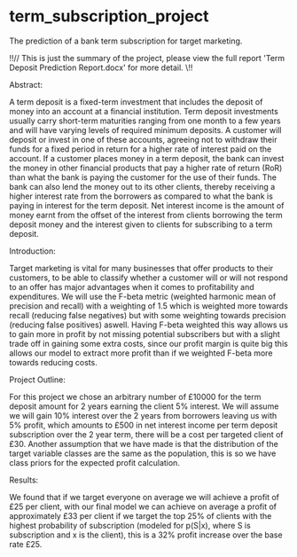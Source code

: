 # term_subscription_project
The prediction of a bank term subscription for target marketing.


!!//  This is just the summary of the project, please view the full report 'Term Deposit Prediction Report.docx' for more detail.  \\!!


Abstract:

A term deposit is a fixed-term investment that includes the deposit of money into an account at a financial institution. Term deposit investments usually carry short-term maturities ranging from one month to a few years and will have varying levels of required minimum deposits. A customer will deposit or invest in one of these accounts, agreeing not to withdraw their funds for a fixed period in return for a higher rate of interest paid on the account. If a customer places money in a term deposit, the bank can invest the money in other financial products that pay a higher rate of return (RoR) than what the bank is paying the customer for the use of their funds. The bank can also lend the money out to its other clients, thereby receiving a higher interest rate from the borrowers as compared to what the bank is paying in interest for the term deposit. Net interest income is the amount of money earnt from the offset of the interest from clients borrowing the term deposit money and the interest given to clients for subscribing to a term deposit.

Introduction:

Target marketing is vital for many businesses that offer products to their customers, to be able to classify whether a customer will or will not respond to an offer has major advantages when it comes to profitability and expenditures. We will use the F-beta metric (weighted harmonic mean of precision and recall) with a weighting of 
1.5 which is weighted more towards recall (reducing false negatives) but with some weighting towards precision (reducing false positives) aswell. Having F-beta weighted this way allows us to gain more in profit by not missing potential subscribers but with a slight trade off in gaining some extra costs, since our profit margin is quite big this allows our model to extract more profit than if we weighted F-beta more towards reducing costs.

Project Outline:

For this project we chose an arbitrary number of £10000 for the term deposit amount for 2 years earning the client 5% interest. We will assume we will gain 10% interest over the 2 years from borrowers leaving us with 5% profit, which amounts to £500 in net interest income per term deposit subscription over the 2 year term, there will be a cost per targeted client of £30. Another assumption that we have made is that the distribution of the target variable classes are the same as the population, this is so we have class priors for the expected profit calculation.

Results:

We found that if we target everyone on average we will achieve a profit of £25 per client, with our final model we can achieve on average a profit of approximately £33 per client if we target the top 25% of clients with the highest probability of subscription (modeled for p(S|x), where S is subscription and x is the client), this is a 32% profit increase over the base rate £25.
